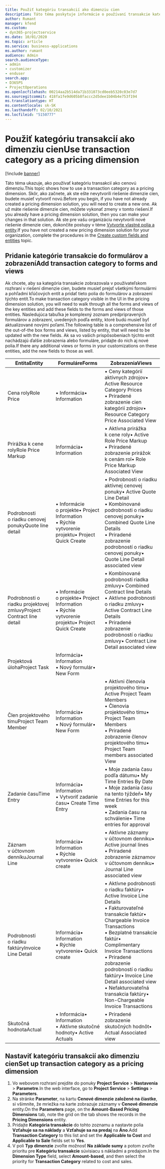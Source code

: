 ```yaml
---
title: Použiť kategóriu transakcií ako dimenziu cien
description: Táto téma poskytuje informácie o používaní transakcie kategórie ako dimenzie cien.
author: Rumant
manager: kfend
ms.custom:
- dyn365-projectservice
ms.date: 10/01/2020
ms.topic: article
ms.service: business-applications
ms.author: rumant
audience: Admin
search.audienceType:
- admin
- customizer
- enduser
search.app:
- D365PS
- ProjectOperations
ms.openlocfilehash: 00214aa2b514da71b331073cd0eeb5320c03e7d7
ms.sourcegitcommit: 418fa1fe9d605b8faccc2d5dee1b04b4e753f194
ms.translationtype: HT
ms.contentlocale: sk-SK
ms.lasthandoff: 02/10/2021
ms.locfileid: "5150777"
---
```

# <a name="use-transaction-category-as-a-pricing-dimension"></a><span data-ttu-id="67c2d-103">Použiť kategóriu transakcií ako dimenziu cien</span><span class="sxs-lookup"><span data-stu-id="67c2d-103">Use transaction category as a pricing dimension</span></span>

[!include [banner](../includes/psa-now-project-operations.md)]

<span data-ttu-id="67c2d-104">Táto téma ukazuje, ako používať kategóriu transakcií ako cenovú dimenziu.</span><span class="sxs-lookup"><span data-stu-id="67c2d-104">This topic shows how to use a transaction category as a pricing dimension.</span></span> <span data-ttu-id="67c2d-105">Skôr, ako začnete, ak ste ešte nevytvorili riešenie dimenzie cien, budete musieť vytvoriť novú.</span><span class="sxs-lookup"><span data-stu-id="67c2d-105">Before you begin, if you have not already created a pricing dimension solution, you will need to create a new one.</span></span> <span data-ttu-id="67c2d-106">Ak už máte riešenie dimenzie cien, môžete vykonať zmeny v tomto riešení.</span><span class="sxs-lookup"><span data-stu-id="67c2d-106">If you already have a pricing dimension solution, then you can make your changes in that solution.</span></span> <span data-ttu-id="67c2d-107">Ak ste pre vašu organizáciu nevytvorili nové riešenie dimenzie cien, dokončite postupy v téme [Vytvorte vlastné polia a entity](create-custom-fields-entities.md).</span><span class="sxs-lookup"><span data-stu-id="67c2d-107">If you have not created a new pricing dimension solution for your organization, complete the procedures in the [Create custom fields and entities](create-custom-fields-entities.md) topic.</span></span>

## <a name="add-transaction-category-to-forms-and-views"></a><span data-ttu-id="67c2d-108">Pridanie kategórie transakcie do formulárov a zobrazení</span><span class="sxs-lookup"><span data-stu-id="67c2d-108">Add transaction category to forms and views</span></span>
<span data-ttu-id="67c2d-109">Ak chcete, aby sa kategória transakcie zobrazovala v používateľskom rozhraní v riešení dimenzie cien, budete musieť prejsť všetkými formulármi a pohľadmi kľúčových entít a pridať tieto polia do formulárov a zobrazení týchto entít.</span><span class="sxs-lookup"><span data-stu-id="67c2d-109">To make transaction category visible in the UI in the pricing dimension solution, you will need to walk through all the forms and views of the key entities and add these fields to the forms and views of those entities.</span></span>
<span data-ttu-id="67c2d-110">Nasledujúca tabuľka je komplexný zoznam predpripravených formulárov a zobrazení, uvedených podľa entity, ktoré budú musieť byť aktualizované novými poľami.</span><span class="sxs-lookup"><span data-stu-id="67c2d-110">The following table is a comprehensive list of the out-of-the box forms and views, listed by entity, that will need to be updated with the new fields.</span></span> <span data-ttu-id="67c2d-111">Ak sa vo vašich prispôsobeniach týchto entít nachádzajú ďalšie zobrazenia alebo formuláre, pridajte do nich aj nové polia.</span><span class="sxs-lookup"><span data-stu-id="67c2d-111">If there any additional views or forms in your customizations on these entities, add the new fields to those as well.</span></span>

|  <span data-ttu-id="67c2d-112">Entita</span><span class="sxs-lookup"><span data-stu-id="67c2d-112">Entity</span></span>        | <span data-ttu-id="67c2d-113">Formuláre</span><span class="sxs-lookup"><span data-stu-id="67c2d-113">Forms</span></span>     |<span data-ttu-id="67c2d-114">Zobrazenia</span><span class="sxs-lookup"><span data-stu-id="67c2d-114">Views</span></span>        |
| ------------------------------|---------------------------------|----------------------------------|
|  <span data-ttu-id="67c2d-115">Cena roly</span><span class="sxs-lookup"><span data-stu-id="67c2d-115">Role Price</span></span>|<span data-ttu-id="67c2d-116">• Informácia</span><span class="sxs-lookup"><span data-stu-id="67c2d-116">• Information</span></span> |<span data-ttu-id="67c2d-117">• Ceny kategórií aktívnych zdrojov</span><span class="sxs-lookup"><span data-stu-id="67c2d-117">• Active Resource Category Prices</span></span><br> <span data-ttu-id="67c2d-118">• Priradené zobrazenie cien kategórií zdrojov</span><span class="sxs-lookup"><span data-stu-id="67c2d-118">• Resource Category Price Associated View</span></span>|
|  <span data-ttu-id="67c2d-119">Prirážka k cene roly</span><span class="sxs-lookup"><span data-stu-id="67c2d-119">Role Price Markup</span></span>|<span data-ttu-id="67c2d-120">Informácia</span><span class="sxs-lookup"><span data-stu-id="67c2d-120">• Information</span></span>|<span data-ttu-id="67c2d-121">• Aktívna prirážka k cene roly</span><span class="sxs-lookup"><span data-stu-id="67c2d-121">• Active Role Price Markup</span></span><br><span data-ttu-id="67c2d-122">• Priradené zobrazenie prirážok k cenám rol</span><span class="sxs-lookup"><span data-stu-id="67c2d-122">• Role Price Markup Associated View</span></span>|
|  <span data-ttu-id="67c2d-123">Podrobnosti o riadku cenovej ponuky</span><span class="sxs-lookup"><span data-stu-id="67c2d-123">Quote line detail</span></span>|<span data-ttu-id="67c2d-124">• Informácie o projekte</span><span class="sxs-lookup"><span data-stu-id="67c2d-124">• Project Information</span></span><br><span data-ttu-id="67c2d-125">• Rýchle vytvorenie projektu</span><span class="sxs-lookup"><span data-stu-id="67c2d-125">• Project Quick Create</span></span>|<span data-ttu-id="67c2d-126">• Podrobnosti o riadku aktívnej cenovej ponuky</span><span class="sxs-lookup"><span data-stu-id="67c2d-126">• Active Quote Line Detail</span></span><br><span data-ttu-id="67c2d-127">• Kombinované podrobnosti o riadku cenovej ponuky</span><span class="sxs-lookup"><span data-stu-id="67c2d-127">• Combined Quote Line Details</span></span><br><span data-ttu-id="67c2d-128">• Priradené zobrazenie podrobností o riadku cenovej ponuky</span><span class="sxs-lookup"><span data-stu-id="67c2d-128">• Quote Line Detail associated view</span></span>|
|  <span data-ttu-id="67c2d-129">Podrobnosti o riadku projektovej zmluvy</span><span class="sxs-lookup"><span data-stu-id="67c2d-129">Project Contract line detail</span></span>|<span data-ttu-id="67c2d-130">• Informácie o projekte</span><span class="sxs-lookup"><span data-stu-id="67c2d-130">• Project Information</span></span><br><span data-ttu-id="67c2d-131">• Rýchle vytvorenie projektu</span><span class="sxs-lookup"><span data-stu-id="67c2d-131">• Project Quick Create</span></span>|<span data-ttu-id="67c2d-132">• Kombinované podrobnosti riadka zmluvy</span><span class="sxs-lookup"><span data-stu-id="67c2d-132">• Combined Contract line Details</span></span><br><span data-ttu-id="67c2d-133">• Aktívne podrobnosti o riadku zmluvy</span><span class="sxs-lookup"><span data-stu-id="67c2d-133">• Active Contract Line Details</span></span><br><span data-ttu-id="67c2d-134">• Priradené zobrazenie podrobností o riadku zmluvy</span><span class="sxs-lookup"><span data-stu-id="67c2d-134">• Contract Line Detail associated view</span></span>|
|  <span data-ttu-id="67c2d-135">Projektová úloha</span><span class="sxs-lookup"><span data-stu-id="67c2d-135">Project Task</span></span>|<span data-ttu-id="67c2d-136">Informácia</span><span class="sxs-lookup"><span data-stu-id="67c2d-136">• Information</span></span><br><span data-ttu-id="67c2d-137">• Nový formulár</span><span class="sxs-lookup"><span data-stu-id="67c2d-137">• New Form</span></span>||
|  <span data-ttu-id="67c2d-138">Člen projektového tímu</span><span class="sxs-lookup"><span data-stu-id="67c2d-138">Project Team Member</span></span>|<span data-ttu-id="67c2d-139">Informácia</span><span class="sxs-lookup"><span data-stu-id="67c2d-139">• Information</span></span><br><span data-ttu-id="67c2d-140">• Nový formulár</span><span class="sxs-lookup"><span data-stu-id="67c2d-140">• New Form</span></span>|<span data-ttu-id="67c2d-141">• Aktívni členovia projektového tímu</span><span class="sxs-lookup"><span data-stu-id="67c2d-141">• Active Project Team Members</span></span><br><span data-ttu-id="67c2d-142">• Členovia projektového tímu</span><span class="sxs-lookup"><span data-stu-id="67c2d-142">• Project Team Members</span></span><br><span data-ttu-id="67c2d-143">• Priradené zobrazenie členov projektového tímu</span><span class="sxs-lookup"><span data-stu-id="67c2d-143">• Project Team members associated View</span></span>|
|  <span data-ttu-id="67c2d-144">Zadanie času</span><span class="sxs-lookup"><span data-stu-id="67c2d-144">Time Entry</span></span>|<span data-ttu-id="67c2d-145">Informácia</span><span class="sxs-lookup"><span data-stu-id="67c2d-145">• Information</span></span><br><span data-ttu-id="67c2d-146">• Vytvoriť zadanie času</span><span class="sxs-lookup"><span data-stu-id="67c2d-146">• Create Time Entry</span></span>|<span data-ttu-id="67c2d-147">• Moje zadania času podľa dátumu</span><span class="sxs-lookup"><span data-stu-id="67c2d-147">• My Time Entries By Date</span></span><br><span data-ttu-id="67c2d-148">• Moje zadania času na tento týždeň</span><span class="sxs-lookup"><span data-stu-id="67c2d-148">• My time Entries for this week</span></span><br><span data-ttu-id="67c2d-149">• Zadania času na schválenie</span><span class="sxs-lookup"><span data-stu-id="67c2d-149">• Time entries for approval</span></span>|
|  <span data-ttu-id="67c2d-150">Záznam v účtovnom denníku</span><span class="sxs-lookup"><span data-stu-id="67c2d-150">Journal Line</span></span>|<span data-ttu-id="67c2d-151">Informácia</span><span class="sxs-lookup"><span data-stu-id="67c2d-151">• Information</span></span><br><span data-ttu-id="67c2d-152">• Rýchle vytvorenie</span><span class="sxs-lookup"><span data-stu-id="67c2d-152">• Quick create</span></span>|<span data-ttu-id="67c2d-153">• Aktívne záznamy v účtovnom denníku</span><span class="sxs-lookup"><span data-stu-id="67c2d-153">• Active journal lines</span></span><br><span data-ttu-id="67c2d-154">• Priradené zobrazenie záznamov v účtovnom denníku</span><span class="sxs-lookup"><span data-stu-id="67c2d-154">• Journal Line associated view</span></span>|
|  <span data-ttu-id="67c2d-155">Podrobnosti o riadku faktúry</span><span class="sxs-lookup"><span data-stu-id="67c2d-155">Invoice Line Detail</span></span>|<span data-ttu-id="67c2d-156">Informácia</span><span class="sxs-lookup"><span data-stu-id="67c2d-156">• Information</span></span><br><span data-ttu-id="67c2d-157">• Rýchle vytvorenie</span><span class="sxs-lookup"><span data-stu-id="67c2d-157">• Quick create</span></span>|<span data-ttu-id="67c2d-158">• Aktívne podrobnosti o riadku faktúry</span><span class="sxs-lookup"><span data-stu-id="67c2d-158">• Active Invoice Line Details</span></span><br><span data-ttu-id="67c2d-159">• Fakturovateľné transakcie faktúr</span><span class="sxs-lookup"><span data-stu-id="67c2d-159">• Chargeable Invoice Transactions</span></span><br><span data-ttu-id="67c2d-160">• Bezplatné transakcie faktúr</span><span class="sxs-lookup"><span data-stu-id="67c2d-160">• Complimentary Invoice Transactions</span></span><br><span data-ttu-id="67c2d-161">• Priradené zobrazenie podrobností o riadku faktúry</span><span class="sxs-lookup"><span data-stu-id="67c2d-161">• Invoice Line Detail associated view</span></span><br><span data-ttu-id="67c2d-162">• Nefakturovateľná transakcia faktúry</span><span class="sxs-lookup"><span data-stu-id="67c2d-162">• Non-Chargeable Invoice Transactions</span></span>|
|  <span data-ttu-id="67c2d-163">Skutočná hodnota</span><span class="sxs-lookup"><span data-stu-id="67c2d-163">Actual</span></span>|<span data-ttu-id="67c2d-164">• Informácia</span><span class="sxs-lookup"><span data-stu-id="67c2d-164">• Information</span></span><br><span data-ttu-id="67c2d-165">• Aktívne skutočné hodnoty</span><span class="sxs-lookup"><span data-stu-id="67c2d-165">• Active Actuals</span></span>|<span data-ttu-id="67c2d-166">• Priradené zobrazenie skutočných hodnôt</span><span class="sxs-lookup"><span data-stu-id="67c2d-166">• Actual Associated view</span></span>|

## <a name="set-up-transaction-category-as-a-pricing-dimension"></a><span data-ttu-id="67c2d-167">Nastaviť kategóriu transakcií ako dimenziu cien</span><span class="sxs-lookup"><span data-stu-id="67c2d-167">Set up transaction category as a pricing dimension</span></span>

1. <span data-ttu-id="67c2d-168">Vo webovom rozhraní prejdite do ponuky **Project Service** > **Nastavenia** > **Parametre**.</span><span class="sxs-lookup"><span data-stu-id="67c2d-168">In the web interface, go to **Project Service** > **Settings** > **Parameters**.</span></span> 
2. <span data-ttu-id="67c2d-169">Na stránke **Parameter**, na kartu **Cenové dimenzie založené na čiastke**, si všimnite, že mriežka na karte zobrazuje záznamy v **Cenové dimenzie** entity.</span><span class="sxs-lookup"><span data-stu-id="67c2d-169">On the **Parameters** page, on the **Amount-Based Pricing Dimensions** tab, note the grid on the tab shows the records in the **Pricing Dimensions** entity.</span></span>
3. <span data-ttu-id="67c2d-170">Pridajte **Kategória transakcie** do tohto zoznamu a nastavte polia **Vzťahuje sa na náklady** a **Vzťahuje sa na predaj** na **Áno**.</span><span class="sxs-lookup"><span data-stu-id="67c2d-170">Add **Transaction Category** to this list and set the **Applicable to Cost** and **Applicable to Sale** fields set to **Yes**.</span></span>
4. <span data-ttu-id="67c2d-171">V poli **Typ dimenzie** zvoľte možnosť **Na základe sumy** a potom zvoľte prioritu pre **Kategóriu transakcie** súvisiacu s nákladmi a predajom.</span><span class="sxs-lookup"><span data-stu-id="67c2d-171">In the **Dimension Type** field, select **Amount-based**, and then select the priority for **Transaction Category** related to cost and sales.</span></span>

